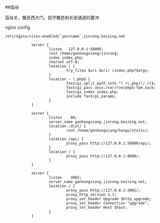 ##函谷

函谷关，雒邑西大门，扼守雒邑和长安通道的要冲

nginx config


``` /etc/nginx/sites-enabled/`yourname`.jinrong.baixing.net ```

```
			server {
			        listen   127.0.0.1:58000;
			        root /home/ganhongxiang/jinrong;
			        index index.php;
			        charset utf-8;
			        location / {
			                try_files $uri $uri/ /index.php?$args;
			        }
			        location ~ \.php$ {
			                fastcgi_split_path_info ^(.+\.php)(/.+)$;
			                fastcgi_pass unix:/var/run/php5-fpm.sock;
			                fastcgi_index index.php;
			                include fastcgi_params;
			        }
			}

			server {
			        listen    80;
			        server_name ganhongxiang.jinrong.baixing.net;
			        location /dist/ {
			                root /home/ganhongxiang/hangu/static/;
			        }
			        location /api/ {
			                proxy_pass http://127.0.0.1:58000/api/;
			        }
			        location / {
			                proxy_pass http://127.0.0.1:8080/;
			        }
			}

			server {
			        listen    3002;
			        server_name ganhongxiang.jinrong.baixing.net;
			        location / {
			                proxy_pass http://127.0.0.1:3001/;
			                proxy_http_version 1.1;
			                proxy_set_header Upgrade $http_upgrade;
			                proxy_set_header Connection "upgrade";
			                proxy_set_header Host $host;
			        }
			}
```